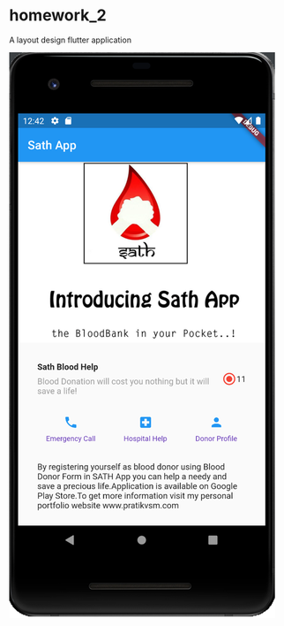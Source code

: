 # homework_2

A layout design flutter application

![Alt text](assets/images/h2.png?raw=true "Simple Layout Design")

